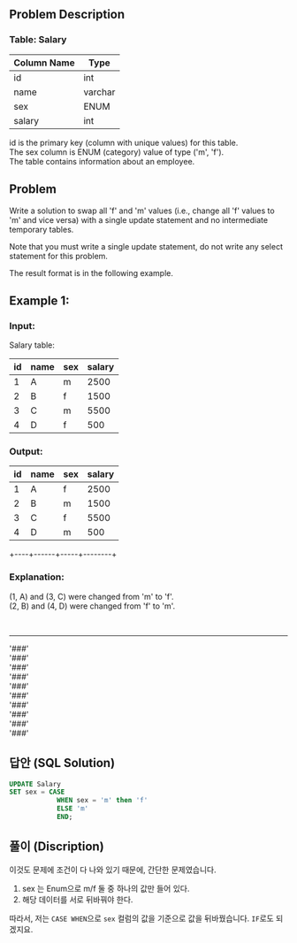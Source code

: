 ## Problem Description

### Table: Salary


| Column Name | Type     |
|-------------|----------|
| id          | int      |
| name        | varchar  |
| sex         | ENUM     |
| salary      | int      |

id is the primary key (column with unique values) for this table.  
The sex column is ENUM (category) value of type ('m', 'f').  
The table contains information about an employee.
 
## Problem

Write a solution to swap all 'f' and 'm' values (i.e., change all 'f' values to 'm' and vice versa) with a single update statement and no intermediate temporary tables.  

Note that you must write a single update statement, do not write any select statement for this problem.  

The result format is in the following example.  

 

## Example 1:

### Input: 
Salary table:

| id | name | sex | salary |
|----|------|-----|--------|
| 1  | A    | m   | 2500   |
| 2  | B    | f   | 1500   |
| 3  | C    | m   | 5500   |
| 4  | D    | f   | 500    |

### Output: 

| id | name | sex | salary |
|----|------|-----|--------|
| 1  | A    | f   | 2500   |
| 2  | B    | m   | 1500   |
| 3  | C    | f   | 5500   |
| 4  | D    | m   | 500    |
+----+------+-----+--------+

### Explanation: 
(1, A) and (3, C) were changed from 'm' to 'f'.  
(2, B) and (4, D) were changed from 'f' to 'm'.



<br/>

---
'###'  
'###'  
'###'  
'###'  
'###'  
'###'  
'###'  
'###'  
'###'  
'###'  

## 답안 (SQL Solution)

```sql
UPDATE Salary
SET sex = CASE 
            WHEN sex = 'm' then 'f'
            ELSE 'm'
            END;
```

## 풀이 (Discription)
이것도 문제에 조건이 다 나와 있기 때문에, 간단한 문제였습니다.  

1. sex 는 Enum으로 m/f 둘 중 하나의 값만 들어 있다.
2. 해당 데이터를 서로 뒤바꿔야 한다.

따라서, 저는 `CASE WHEN`으로 `sex` 컬럼의 값을 기준으로 값을 뒤바꿨습니다. `IF`로도 되겠지요.
